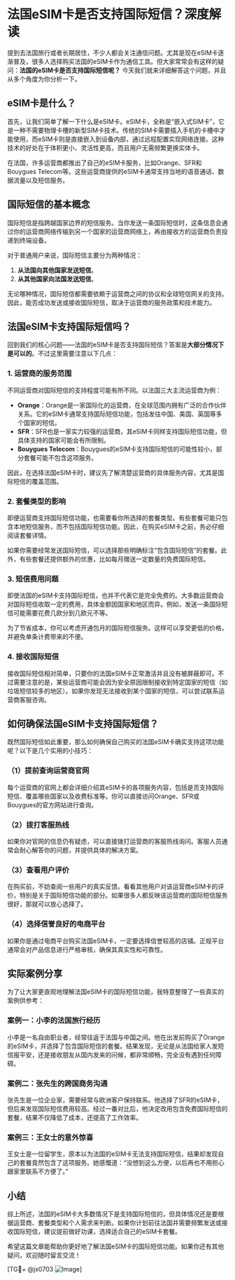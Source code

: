 # 法国eSIM卡是否支持国际短信？深度解读

提到去法国旅行或者长期居住，不少人都会关注通信问题。尤其是现在eSIM卡逐渐普及，很多人选择购买法国的eSIM卡作为通信工具。但大家常常会有这样的疑问：**法国的eSIM卡是否支持国际短信呢？** 今天我们就来详细解答这个问题，并且从多个角度为你分析一下。

## eSIM卡是什么？

首先，让我们简单了解一下什么是eSIM卡。eSIM卡，全称是“嵌入式SIM卡”，它是一种不需要物理卡槽的新型SIM卡技术。传统的SIM卡需要插入手机的卡槽中才能使用，而eSIM卡则是直接嵌入到设备内部，通过远程配置实现网络连接。这种技术的好处在于体积更小、灵活性更高，而且用户无需频繁更换实体卡。

在法国，许多运营商都推出了自己的eSIM卡服务，比如Orange、SFR和Bouygues Telecom等。这些运营商提供的eSIM卡通常支持当地的语音通话、数据流量以及短信服务。

## 国际短信的基本概念

国际短信是指跨越国家边界的短信服务。当你发送一条国际短信时，这条信息会通过你的运营商网络传输到另一个国家的运营商网络上，再由接收方的运营商负责投递到终端设备。

对于普通用户来说，国际短信主要分为两种情况：
1. **从法国向其他国家发送短信**。
2. **从其他国家向法国发送短信**。

无论哪种情况，国际短信都需要依赖于运营商之间的协议和全球短信网关的支持。因此，能否成功发送或接收国际短信，取决于运营商的服务政策和技术能力。

## 法国eSIM卡支持国际短信吗？

回到我们的核心问题——法国的eSIM卡是否支持国际短信？答案是**大部分情况下是可以的**。不过这里需要注意以下几点：

### 1. **运营商的服务范围**
   不同运营商对国际短信的支持程度可能有所不同。以法国三大主流运营商为例：
   - **Orange**：Orange是一家国际化的运营商，在全球范围内拥有广泛的合作伙伴关系。它的eSIM卡通常支持国际短信功能，包括发往中国、美国、英国等多个国家的短信。
   - **SFR**：SFR也是一家实力较强的运营商，其eSIM卡同样支持国际短信功能，但具体支持的国家可能会有所限制。
   - **Bouygues Telecom**：Bouygues的eSIM卡支持国际短信的可能性较小，部分套餐可能不包含这项服务。

   因此，在选择法国eSIM卡时，建议先了解清楚运营商的具体服务内容，尤其是国际短信的覆盖范围。

### 2. **套餐类型的影响**
   即便运营商支持国际短信功能，也需要看你所选择的套餐类型。有些套餐可能只包含本地短信服务，而不包括国际短信功能。因此，在购买eSIM卡之前，务必仔细阅读套餐详情。

   如果你需要经常发送国际短信，可以选择那些明确标注“包含国际短信”的套餐。此外，有些套餐还提供额外的优惠，比如每月赠送一定数量的免费国际短信。

### 3. **短信费用问题**
   即使法国的eSIM卡支持国际短信，也并不代表它是完全免费的。大多数运营商会对国际短信收取一定的费用，具体金额因国家和地区而异。例如，发送一条国际短信可能需要花费几欧分到几欧元不等。

   为了节省成本，你可以考虑开通包月的国际短信服务。这样可以享受更低的价格，并避免单条计费带来的不便。

### 4. **接收国际短信**
   接收国际短信相对简单，只要你的法国eSIM卡正常激活并且没有被屏蔽即可。不过需要注意的是，某些运营商可能会因为安全原因限制接收到特定国家的短信（如垃圾短信较多的地区）。如果你发现无法接收到某个国家的短信，可以尝试联系运营商客服咨询。

## 如何确保法国eSIM卡支持国际短信？

既然国际短信如此重要，那么如何确保自己购买的法国eSIM卡确实支持这项功能呢？以下是几个实用的小技巧：

### （1）提前查询运营商官网
   每个运营商的官网上都会详细介绍其eSIM卡的各项服务内容，包括是否支持国际短信、覆盖哪些国家以及收费标准等。你可以直接访问Orange、SFR或Bouygues的官方网站进行查询。

### （2）拨打客服热线
   如果你对官网的信息仍有疑虑，可以直接拨打运营商的客服热线询问。客服人员通常会耐心解答你的问题，并提供具体的解决方案。

### （3）查看用户评价
   在购买前，不妨查阅一些用户的真实反馈。看看其他用户对该运营商eSIM卡的评价，特别是关于国际短信功能的部分。如果很多人都反映该运营商的国际短信服务很好，那就可以放心选择了。

### （4）选择信誉良好的电商平台
   如果你是通过电商平台购买法国eSIM卡，一定要选择信誉较高的店铺。正规平台通常会对产品信息进行严格审核，确保其真实性和可靠性。

## 实际案例分享

为了让大家更直观地理解法国eSIM卡的国际短信功能，我特意整理了一些真实的案例供参考：

### 案例一：小李的法国旅行经历
小李是一名自由职业者，经常往返于法国与中国之间。他在出发前购买了Orange的eSIM卡，并选择了包含国际短信的套餐。结果发现，无论是从法国给家人发短信报平安，还是接收朋友从国内发来的问候，都非常顺畅，完全没有遇到任何障碍。

### 案例二：张先生的跨国商务沟通
张先生是一位企业家，需要经常与欧洲客户保持联系。他选择了SFR的eSIM卡，但后来发现国际短信费用较高。经过一番对比后，他决定改用包含免费国际短信的套餐，结果不仅降低了成本，还提高了工作效率。

### 案例三：王女士的意外惊喜
王女士是一位留学生，原本以为法国的eSIM卡无法支持国际短信，结果却发现自己的套餐竟然包含了这项服务。她感慨道：“没想到这么方便，以后再也不用担心跟家里联系不方便了。”

## 小结

综上所述，法国的eSIM卡大多数情况下是支持国际短信的，但具体情况还是要根据运营商、套餐类型和个人需求来判断。如果你计划前往法国并需要频繁发送或接收国际短信，建议提前做好功课，选择适合自己的eSIM卡套餐。

希望这篇文章能帮助你更好地了解法国eSIM卡的国际短信功能。如果你还有其他疑问，欢迎随时留言交流！

[TG💪+ @jx0703 ![Image](https://github.com/user-attachments/assets/dbca1d08-cadb-493c-b0ec-ad6f7a83f270)]